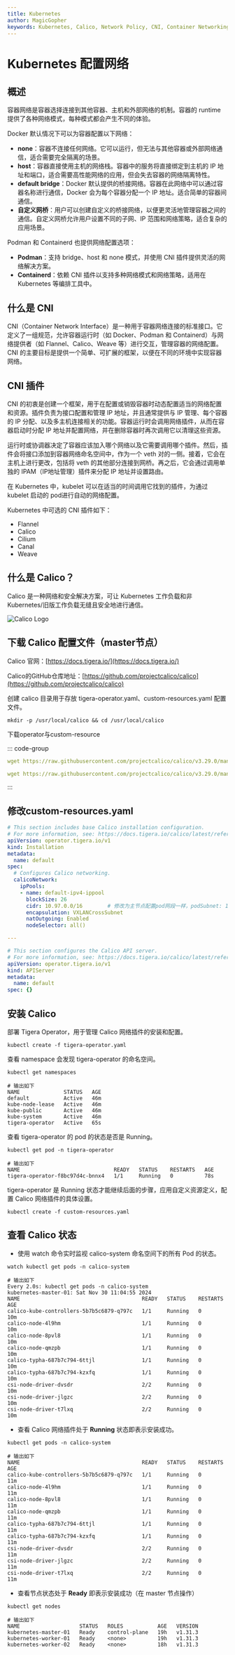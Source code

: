 ```yaml
---
title: Kubernetes
author: MagicGopher
keywords: Kubernetes, Calico, Network Policy, CNI, Container Networking
---
```


# Kubernetes 配置网络

## 概述

容器网络是容器选择连接到其他容器、主机和外部网络的机制。容器的 runtime 提供了各种网络模式，每种模式都会产生不同的体验。

Docker 默认情况下可以为容器配置以下网络：

- **none**：容器不连接任何网络。它可以运行，但无法与其他容器或外部网络通信，适合需要完全隔离的场景。
- **host**：容器直接使用主机的网络栈。容器中的服务将直接绑定到主机的 IP 地址和端口，适合需要高性能网络的应用，但会失去容器的网络隔离特性。
- **default bridge**：Docker 默认提供的桥接网络。容器在此网络中可以通过容器名称进行通信，Docker 会为每个容器分配一个 IP 地址。适合简单的容器间通信。
- **自定义网桥**：用户可以创建自定义的桥接网络，以便更灵活地管理容器之间的通信。自定义网桥允许用户设置不同的子网、IP 范围和网络策略，适合复杂的应用场景。

Podman 和 Containerd 也提供网络配置选项：

- **Podman**：支持 bridge、host 和 none 模式，并使用 CNI 插件提供灵活的网络解决方案。
- **Containerd**：依赖 CNI 插件以支持多种网络模式和网络策略，适用在 Kubernetes 等编排工具中。

## 什么是 CNI

CNI（Container Network Interface）是一种用于容器网络连接的标准接口。它定义了一组规范，允许容器运行时（如 Docker、Podman 和 Containerd）与网络提供者（如 Flannel、Calico、Weave 等）进行交互，管理容器的网络配置。CNI 的主要目标是提供一个简单、可扩展的框架，以便在不同的环境中实现容器网络。

## CNI 插件

CNI 的初衷是创建一个框架，用于在配置或销毁容器时动态配置适当的网络配置和资源。插件负责为接口配置和管理 IP 地址，并且通常提供与 IP 管理、每个容器的 IP 分配、以及多主机连接相关的功能。容器运行时会调用网络插件，从而在容器启动时分配 IP 地址并配置网络，并在删除容器时再次调用它以清理这些资源。

运行时或协调器决定了容器应该加入哪个网络以及它需要调用哪个插件。然后，插件会将接口添加到容器网络命名空间中，作为一个 veth 对的一侧。接着，它会在主机上进行更改，包括将 veth 的其他部分连接到网桥。再之后，它会通过调用单独的 IPAM（IP地址管理）插件来分配 IP 地址并设置路由。

在 Kubernetes 中，kubelet 可以在适当的时间调用它找到的插件，为通过 kubelet 启动的 pod进行自动的网络配置。

Kubernetes 中可选的 CNI 插件如下：

- Flannel
- Calico
- Cilium
- Canal
- Weave

## 什么是 Calico？

Calico 是一种网络和安全解决方案，可让 Kubernetes 工作负载和非 Kubernetes/旧版工作负载无缝且安全地进行通信。

![Calico Logo](/images/docs/Kubernetes/Kubernetes学习笔记/assets/Calico-Logo.webp)

## 下载 Calico 配置文件（master节点）

Calico 官网：[https://docs.tigera.io/](https://docs.tigera.io/)

Calico的GitHub仓库地址：[https://github.com/projectcalico/calico](https://github.com/projectcalico/calico)

创建 calico 目录用于存放 tigera-operator.yaml、custom-resources.yaml 配置文件。

```shell
mkdir -p /usr/local/calico && cd /usr/local/calico
```

下载operator与custom-resource

::: code-group
```yaml [tigera-operator.yaml]
wget https://raw.githubusercontent.com/projectcalico/calico/v3.29.0/manifests/tigera-operator.yaml
```

```yaml [custom-resources.yaml]
wget https://raw.githubusercontent.com/projectcalico/calico/v3.29.0/manifests/custom-resources.yaml
```
:::

## 修改custom-resources.yaml

```yaml
# This section includes base Calico installation configuration.
# For more information, see: https://docs.tigera.io/calico/latest/reference/installation/api#operator.tigera.io/v1.Installation
apiVersion: operator.tigera.io/v1
kind: Installation
metadata:
  name: default
spec:
  # Configures Calico networking.
  calicoNetwork:
    ipPools:
    - name: default-ipv4-ippool
      blockSize: 26
      cidr: 10.97.0.0/16        # 修改为主节点配置pod网段一样，podSubnet: 10.97.0.0/16
      encapsulation: VXLANCrossSubnet
      natOutgoing: Enabled
      nodeSelector: all()

---

# This section configures the Calico API server.
# For more information, see: https://docs.tigera.io/calico/latest/reference/installation/api#operator.tigera.io/v1.APIServer
apiVersion: operator.tigera.io/v1
kind: APIServer
metadata:
  name: default
spec: {}
```

## 安装 Calico

部署 Tigera Operator，用于管理 Calico 网络插件的安装和配置。

```shell
kubectl create -f tigera-operator.yaml
```

查看 namespace 会发现 tigera-operator 的命名空间。

```shell
kubectl get namespaces

# 输出如下
NAME              STATUS   AGE
default           Active   46m
kube-node-lease   Active   46m
kube-public       Active   46m
kube-system       Active   46m
tigera-operator   Active   65s
```

查看 tigera-operator 的 pod 的状态是否是 Running。

```shell
kubectl get pod -n tigera-operator

# 输出如下
NAME                              READY   STATUS    RESTARTS   AGE
tigera-operator-f8bc97d4c-bnnx4   1/1     Running   0          78s
```

tigera-operator 是 Running 状态才能继续后面的步骤，应用自定义资源定义，配置 Calico 网络插件的具体设置。

```shell
kubectl create -f custom-resources.yaml
```

## 查看 Calico 状态

- 使用 watch 命令实时监视 calico-system 命名空间下的所有 Pod 的状态。

```shell
watch kubectl get pods -n calico-system

# 输出如下
Every 2.0s: kubectl get pods -n calico-system                                                                 kubernetes-master-01: Sat Nov 30 11:04:55 2024
NAME                                       READY   STATUS    RESTARTS   AGE
calico-kube-controllers-5b7b5c6879-q797c   1/1     Running   0          10m
calico-node-4l9hm                          1/1     Running   0          10m
calico-node-8pvl8                          1/1     Running   0          10m
calico-node-qmzpb                          1/1     Running   0          10m
calico-typha-687b7c794-6ttjl               1/1     Running   0          10m
calico-typha-687b7c794-kzxfq               1/1     Running   0          10m
csi-node-driver-dvsdr                      2/2     Running   0          10m
csi-node-driver-jlgzc                      2/2     Running   0          10m
csi-node-driver-t7lxq                      2/2     Running   0          10m
```

- 查看 Calico 网络插件处于 **Running** 状态即表示安装成功。

```shell
kubectl get pods -n calico-system

# 输出如下
NAME                                       READY   STATUS    RESTARTS   AGE
calico-kube-controllers-5b7b5c6879-q797c   1/1     Running   0          11m
calico-node-4l9hm                          1/1     Running   0          11m
calico-node-8pvl8                          1/1     Running   0          11m
calico-node-qmzpb                          1/1     Running   0          11m
calico-typha-687b7c794-6ttjl               1/1     Running   0          11m
calico-typha-687b7c794-kzxfq               1/1     Running   0          11m
csi-node-driver-dvsdr                      2/2     Running   0          11m
csi-node-driver-jlgzc                      2/2     Running   0          11m
csi-node-driver-t7lxq                      2/2     Running   0          11m
```

- 查看节点状态处于 **Ready** 即表示安装成功（在 master 节点操作）

```shell
kubectl get nodes

# 输出如下
NAME                   STATUS   ROLES           AGE   VERSION
kubernetes-master-01   Ready    control-plane   19h   v1.31.3
kubernetes-worker-01   Ready    <none>          19h   v1.31.3
kubernetes-worker-02   Ready    <none>          18h   v1.31.3
```
